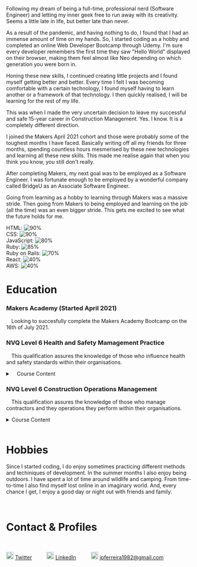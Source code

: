 Following my dream of being a full-time, professional nerd (Software Engineer) and letting my inner geek free to run away with its creativity. Seems a little late in life, but better late than never.

As a result of the pandemic, and having nothing to do, I found that I had an immense amount of time on my hands. So, I started coding as a hobby and completed an online Web Developer Bootcamp through Udemy. I'm sure every developer remembers the first time they saw "Hello World" displayed on their browser, making them feel almost like Neo depending on which generation you were born in.

Honing these new skills, I continued creating little projects and I found myself getting better and better. Every time I felt I was becoming comfortable with a certain technology, I found myself having to learn another or a framework of that technology. I then quickly realised, I will be learning for the rest of my life.

This was when I made the very uncertain decision to leave my successful and safe 15-year career in Construction Management. Yes. I know. It is a completely different direction. 

I joined the Makers April 2021 cohort and those were probably some of the toughest months I have faced. Basically writing off all my friends for three months, spending countless hours mesmerised by these new technologies and learning all these new skills. This made me realise again that when you think you know, you still don't really.

After completing Makers, my next goal was to be employed as a Software Engineer. I was fortunate enough to be employed by a wonderful company called BridgeU as an Associate Software Engineer.

Going from learning as a hobby to learning through Makers was a massive stride. Then going from Makers to being employed and learning on the job (all the time) was an even bigger stride. This gets me excited to see what the future holds for me.
 

HTML:
![90%](https://progress-bar.dev/90/?width=1000)<br>
CSS:
![90%](https://progress-bar.dev/90/?width=1000)<br>
JavaScript:
![80%](https://progress-bar.dev/80/?width=1000)<br>
Ruby:
![85%](https://progress-bar.dev/85/?width=1000)<br>
Ruby on Rails:
![70%](https://progress-bar.dev/70/?width=1000)<br>
React:
![40%](https://progress-bar.dev/40/?width=1000)<br>
AWS:
![40%](https://progress-bar.dev/40/?width=1000)<br>

# Education<a name="edu"></a>

### **Makers Academy** (Started April 2021)

&emsp;Looking to succesfully complete the Makers Academy Bootcamp on the 16th of July 2021.
<br>

### **NVQ Level 6 Health and Safety Mamagement Practice**

&emsp;This qualification assures the knowledge of those who influence health and safety standards within their organisations.
<br>
<details closed>
<summary>&emsp;Course Content</summary>
<br>
  <ul>
    <li>Promote a positive Health and Safety culture</li>
    <li>Develop and implement the Health and Safety policy</li>
    <li>Develop and implement effective communication systems for Health and Safety information</li>
    <li>Develop and maintain individual and organisational competence in Health and Safety matters</li>
    <li>Identify, access and control Health and Safety risks</li>
    <li>Develop and implement proactive monitoring systems for Health and Safety</li>
    <li>Develop and implement reactive monitoring systems for Health and Safety</li>
    <li>Develop and implement Health and Safety emergency response systems and procedures</li>
    <li>Develop and implement Health and Safety review systems</li>
    <li>Maintain knowledge of improvements to influence health and safety practice</li>
  </ul>
</details>

### **NVQ Level 6 Construction Operations Management**

&emsp;This qualification assures the knowledge of those who manage contractors and they operations they perform within their organisations.
<br>
<details closed>
<summary>Course Content</summary>
<br>
  <ul>
    <li>Maintain health, safety and welfare systems in construction</li>
    <li>Manage the performance of teams and individuals in construction</li>
    <li>Chair meetings and take decisions in construction</li>
    <li>Enhance working relationships in construction</li>
    <li>Specify and control production documents in construction</li>
    <li>Identify, assess and evaluate project requirements in construction</li>
    <li>Evaluate and confirm work methods and programme in construction</li>
    <li>Ascertain the condition of property in construction</li>
  </ul>
</details>
<br>

# Hobbies<a name="hob"></a>
Since I started coding, I do enjoy sometimes practicing different methods and techiniques of development. In the summer months I also enjoy being outdoors. I have spent a lot of time around wildlife and camping. From time-to-time I also find myself lost online in an imaginary world. And, every chance I get, I enjoy a good day or night out with friends and family.

<br>

# Contact & Profiles<a name="cont_prof"></a>
<br>

<img src="https://image.flaticon.com/icons/png/512/124/124021.png" width="20" height="20"/> [Twitter](https://twitter.com/GoWebMe) &emsp; &emsp;
<img src="https://cdn4.iconfinder.com/data/icons/social-messaging-ui-color-shapes-2-free/128/social-linkedin-circle-512.png" width="20" height="20"/> [LinkedIn](https://www.linkedin.com/in/jpferreira1982/) &emsp; &emsp;
<img src="https://cdn4.iconfinder.com/data/icons/miu-black-social-2/60/mail-512.png" width="20" height="20"/> [jpferreira1982@gmail.com](mailto:jpferreira1982@gmail.com)
